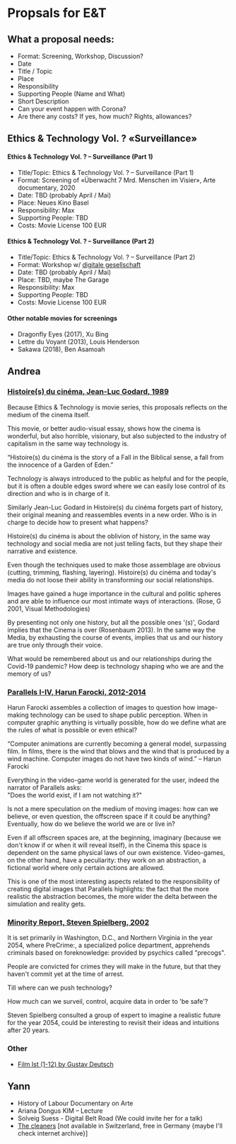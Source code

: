 # Propsals for E&T

## What a proposal needs:
* Format: Screening, Workshop, Discussion?
* Date
* Title / Topic
* Place
* Responsibility
* Supporting People (Name and What)
* Short Description
* Can your event happen with Corona?
* Are there any costs? If yes, how much? Rights, allowances?


## Ethics & Technology Vol. ? «Surveillance»

#### Ethics & Technology Vol. ? – Surveillance (Part 1)

* Title/Topic: Ethics & Technology Vol. ? – Surveillance (Part 1)
* Format: Screening of  «Überwacht 7 Mrd. Menschen im Visier», Arte documentary, 2020
* Date: TBD (probably April / Mai)
* Place: Neues Kino Basel
* Responsibility: Max
* Supporting People: TBD
* Costs: Movie License 100 EUR

#### Ethics & Technology Vol. ? – Surveillance (Part 2)

* Title/Topic: Ethics & Technology Vol. ? – Surveillance (Part 2)
* Format: Workshop w/ [digitale gesellschaft](https://www.digitale-gesellschaft.ch/slides/master-workshops.html#/)
* Date: TBD (probably April / Mai)
* Place: TBD, maybe The Garage
* Responsibility: Max
* Supporting People: TBD
* Costs: Movie License 100 EUR


#### Other notable movies for screenings

* Dragonfly Eyes (2017), Xu Bing
* Lettre du Voyant (2013), Louis Henderson
* Sakawa (2018), Ben Asamoah

## Andrea

### [Histoire(s) du cinéma, Jean-Luc Godard, 1989](https://www.youtube.com/watch?v=r4r9xXe3P6w)

Because Ethics & Technology is movie series, this proposals reflects on the medium of the cinema itself.

This movie, or better audio-visual essay, shows how the cinema is wonderful, but also horrible, visionary, but also subjected to the industry of capitalism in the same way technology is.
   
“Histoire(s) du cinéma is the story of a Fall in the Biblical sense, a fall from the innocence of a Garden of Eden.” 

Technology is always introduced to the public as helpful and for the people, but it is often a double edges sword where we can easily lose control of its direction and who is in charge of it.

Similarly Jean-Luc Godard in Histoire(s) du cinéma forgets part of history, their original meaning and reassembles events in a new order. Who is in charge to decide how to present what happens?

Histoire(s) du cinéma is about the oblivion of history, in the same way technology and social media are not just telling facts, but they shape their narrative and existence.

Even though the techniques used to make those assemblage are obvious (cutting, trimming, flashing, layering). Histoire(s) du cinéma and today's media do not loose their ability in transforming our social relationships.

Images have gained a huge importance in the cultural and politic spheres and are able to influence our most intimate ways of interactions. (Rose, G 2001, Visual Methodologies)

By presenting not only one history, but all the possible ones '(s)', Godard implies that the Cinema is over (Rosenbaum 2013). In the same way the Media, by exhausting the course of events, implies that us and our history are true only through their voice.

What would be remembered about us and our relationships during the Covid-19 pandemic?
How deep is technology shaping who we are and the memory of us?

### [Parallels I-IV, Harun Farocki, 2012-2014](http://www.vdb.org/titles/parallel-i-iv)

Harun Farocki assembles a collection of images to question how image-making technology can be used to shape public perception.
When in computer graphic anything is virtually possible, how do we define what are the rules of what is possible or even ethical?

“Computer animations are currently becoming a general model, surpassing film. 
In films, there is the wind that blows and the wind that is produced by a wind machine. 
Computer images do not have two kinds of wind.”
– Harun Farocki  

Everything in the video-game world is generated for the user, indeed the narrator of Parallels asks:  
"Does the world exist, if I am not watching it?"

Is not a mere speculation on the medium of moving images: how can we believe, or even question, the offscreen space if it could be anything? 
Eventually, how do we believe the world we are or live in?  

Even if all offscreen spaces  are, at the beginning, imaginary (because we don't know if or when it will reveal itself), in the Cinema this space is dependent on the same physical laws of our own existence. Video-games, on the other hand, have a peculiarity: they work on an abstraction, a fictional world where only certain actions are allowed.

This is one of the most interesting aspects related to the responsibility of creating digital images that Parallels highlights: the fact that the more realistic the abstraction becomes, the more wider the delta between the simulation and reality gets.  

### [Minority Report, Steven Spielberg, 2002](https://www.youtube.com/watch?v=lG7DGMgfOb8)

It is set primarily in Washington, D.C., and Northern Virginia in the year 2054, where PreCrime:, a specialized police department, apprehends criminals based on foreknowledge: provided by psychics called "precogs".

People are convicted for crimes they will make in the future, but that they haven't commit yet at the time of arrest.

Till where can we push technology?

How much can we surveil, control, acquire data in order to 'be safe'?

Steven Spielberg consulted a group of expert to imagine a realistic future for the year 2054, could be interesting to revisit their ideas and intuitions after 20 years.

### Other
* [Film Ist (1-12) by Gustav Deutsch](https://www.youtube.com/watch?v=IAathUx9fWU&feature=emb_title)

## Yann
* History of Labour Documentary on Arte
* Ariana Dongus KIM – Lecture
* Solveig Suess - Digital Belt Road (We could invite her for a talk)
* [The cleaners](https://www.bpb.de/mediathek/273199/the-cleaners) [not available in Switzerland, free in Germany {maybe I'll check internet archive}]
